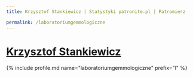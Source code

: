 ```yaml
---
title: Krzysztof Stankiewicz | Statystyki patronite.pl | Patromierz

permalink: /laboratoriumgemmologiczne
---
```


# [Krzysztof Stankiewicz](https://patronite.pl/laboratoriumgemmologiczne)

{% include profile.md name="laboratoriumgemmologiczne" prefix="l" %}
